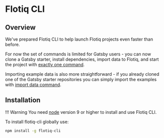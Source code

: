 # Flotiq CLI

## Overview

We've prepared Flotiq CLI to help launch Flotiq projects even faster than before. 

For now the set of commands is limited for Gatsby users - you can now clone a Gatsby starter, install dependencies, import data to Flotiq, and start the project with [exactly one command](./starting-new-project.md).

Importing example data is also more straightforward - if you already cloned one of the Gatsby starter repositories you can simply import the examples with [import data command](./importing-data.md).

## Installation

!!! Warning
       You need [node](https://nodejs.org/en/download/) version 9 or higher to install and use Flotiq CLI.

To install flotiq-cli globally use:

```bash
npm install -g flotiq-cli
```
